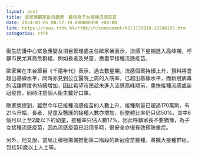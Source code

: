```yaml
---
layout: post
title: 歐家榮籲家長勿猶豫　盡快為子女接種流感疫苗
date: 2024-01-05 08:57:19.000000000 +08:00
link: https://news.rthk.hk/rthk/ch/component/k2/1735010-20240105.htm
categories: rthk
---
```


衞生防護中心緊急應變及項目管理處主任歐家榮表示，流感下星期進入高峰期，呼籲市民尤其高危群組，例如長者及兒童，應盡早接種流感疫苗。

歐家榮在本台節目《千禧年代》表示，過去數星期，流感個案持續上升，預料將會超出基線水平，同時亦見到公立醫院上周的入院率，已超出基線水平，而新冠病毒的活躍程度也持續增加，因此希望市民趁未進入流感高峰期前，盡快接種流感或新冠疫苗，同時注意個人衞生戴好口罩。

歐家榮提到，雖然今年已接種流感疫苗的人數上升，接種劑量已超過170萬劑，有21%升幅，長者、兒童及醫護的接種人數亦增加，但整體比率仍只佔50%，其中6個月以上至2歲以下的幼童，接種率只佔人數17%，因此呼籲家長不要猶豫，為子女接種流感疫苗，因為流感疫苗已沿用多時，很安全亦很有效預防重症。

另外，他又說，當局正積極籌備推動第二階段的新冠疫苗接種，將擴大接種群組，包括50歲以上人士等。
